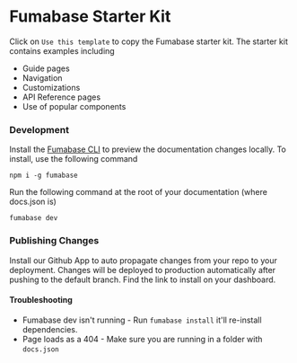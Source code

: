 # Fumabase Starter Kit

Click on `Use this template` to copy the Fumabase starter kit. The starter kit contains examples including

- Guide pages
- Navigation
- Customizations
- API Reference pages
- Use of popular components

### Development

Install the [Fumabase CLI](https://www.npmjs.com/package/fumabase) to preview the documentation changes locally. To install, use the following command

```
npm i -g fumabase
```

Run the following command at the root of your documentation (where docs.json is)

```
fumabase dev
```

### Publishing Changes

Install our Github App to auto propagate changes from your repo to your deployment. Changes will be deployed to production automatically after pushing to the default branch. Find the link to install on your dashboard.

#### Troubleshooting

- Fumabase dev isn't running - Run `fumabase install` it'll re-install dependencies.
- Page loads as a 404 - Make sure you are running in a folder with `docs.json`
